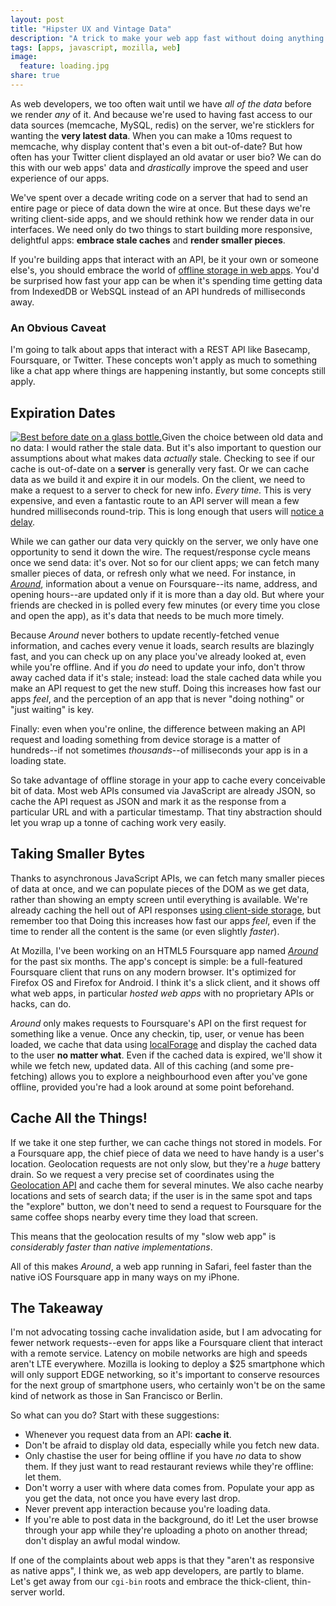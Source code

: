 ```yaml
---
layout: post
title: "Hipster UX and Vintage Data"
description: "A trick to make your web app fast without doing anything."
tags: [apps, javascript, mozilla, web]
image:
  feature: loading.jpg
share: true
---
```


As web developers, we too often wait until we have _all of the data_ before we
render _any_ of it. And because we're used to having fast access to our data
sources (memcache, MySQL, redis) on the server, we're sticklers for wanting
the **very latest data**. When you can make a 10ms request to memcache, why
display content that's even a bit out-of-date? But how often has your Twitter
client displayed an old avatar or user bio? We can do this with our web apps'
data and _drastically_ improve the speed and user experience of our apps.

We've spent over a decade writing code on a server that had to send
an entire page or piece of data down the wire at once. But these days we're
writing client-side apps, and we should rethink how we render data in our
interfaces. We need only do two things to start building more responsive,
delightful apps: **embrace stale caches** and **render smaller pieces**.

If you're building apps that interact with an API, be it your own or someone
else's, you should embrace the world of [offline storage in web apps](http://mozilla.github.io/localForage).
You'd be surprised how fast your app can be when it's spending time getting
data from IndexedDB or WebSQL instead of an API hundreds of milliseconds away.

### An Obvious Caveat

I'm going to talk about apps that interact with a REST API like Basecamp,
Foursquare, or Twitter. These concepts won't apply as much to something like
a chat app where things are happening instantly, but some concepts still apply.

## Expiration Dates

<a href="http://flickr.com/photos/orinrobertjohn/158456029" class="photo-link" target="_blank"><img src="{{ site.url }}/images/best-before.jpg" alt="Best before date on a glass bottle." title="(Photo credit: Orin Zebest)" class="photograph"></a>Given the choice between old data and no data: I would rather the stale data. But it's also important to question our assumptions
about what makes data _actually_ stale. Checking to see if our cache is
out-of-date on a **server** is generally very fast. Or we can cache data as we
build it and expire it in our models. On the client, we need to make a request
to a server to check for new info. _Every time._ This is very expensive, and
even a fantastic route to an API server will mean a few hundred milliseconds
round-trip. This is long enough that users will
[notice a delay](http://blog.codinghorror.com/performance-is-a-feature/).

While we can gather our data very quickly on the server, we only have one
opportunity to send it down the wire. The request/response cycle means once we
send data: it's over. Not so for our client apps; we can fetch many smaller
pieces of data, or refresh only what we need. For instance, in
[_Around_](http://around.lonelyvegan.com/beta), information about a venue on
Foursquare--its name, address, and opening hours--are updated only if it is
more than a day old. But where your friends are checked in is polled every
few minutes (or every time you close and open the app), as it's data that needs
to be much more timely.

Because _Around_ never bothers to update recently-fetched venue information,
and caches every venue it loads, search results are blazingly fast, and you
can check up on any place you've already looked at, even while you're offline.
And if you _do_ need to update your info, don't throw away cached data if it's
stale; instead: load the stale cached data while you make an API request to
get the new stuff. Doing this increases how fast our apps _feel_, and the
perception of an app that is never "doing nothing" or "just waiting" is key.

Finally: even when you're online, the difference between making an API
request and loading something from device storage is a matter of hundreds--if
not sometimes _thousands_--of milliseconds your app is in a loading state.

So take advantage of offline storage in your app to cache every conceivable
bit of data. Most web APIs consumed via JavaScript are already JSON, so cache
the API request as JSON and mark it as the response from a particular URL and
with a particular timestamp. That tiny abstraction should let you wrap up a
tonne of caching work very easily.

## Taking Smaller Bytes

Thanks to asynchronous JavaScript APIs, we can fetch many
smaller pieces of data at once, and we can populate pieces of the DOM as we get
data, rather than showing an empty screen until everything is available. We're
already caching the hell out of API responses [using client-side storage](http://mozilla.github.io/localForage), but remember too that 
Doing this increases how fast our apps _feel_, even if the time to render all
the content is the same (or even slightly _faster_).

At Mozilla, I've been working on an HTML5 Foursquare app named
[_Around_](http://around.lonelyvegan.com/beta) for the past six
months. The app's concept is simple: be a full-featured Foursquare client that
runs on any modern browser. It's optimized for Firefox OS and Firefox for
Android. I think it's a slick client, and it shows off what web apps, in
particular _hosted web apps_ with no proprietary APIs or hacks, can do.

_Around_ only makes requests to Foursquare's API on the first
request for something like a venue. Once any checkin, tip, user, or venue has
been loaded, we cache that data using [localForage](http://mozilla.github.io/localForage)
and display the cached data to the user **no matter what**. Even if the cached
data is expired, we'll show it while we fetch new, updated data.
All of this caching (and some pre-fetching) allows you to explore a
neighbourhood even after you've gone offline, provided you're had a look around
at some point beforehand.

## Cache All the Things!

If we take it one step further, we can cache things not stored in models. For
a Foursquare app, the chief piece of data we need to have handy is a user's
location. Geolocation requests are not only slow, but they're a _huge_ battery
drain. So we request a very precise set of coordinates using the
[Geolocation API](https://developer.mozilla.org/docs/WebAPI/Using_geolocation)
and cache them for several minutes. We also cache nearby locations and sets of
search data; if the user is in the same spot and taps the "explore" button, we
don't need to send a request to Foursquare for the same coffee shops nearby
every time they load that screen.

This means that the geolocation results of my "slow web app" is _considerably
faster than native implementations_.

All of this makes _Around_, a web app running in Safari, feel faster than
the native iOS Foursquare app in many ways on my iPhone.

## The Takeaway

I'm not advocating tossing cache invalidation aside, but I am advocating for
fewer network requests--even for apps like a Foursquare client that interact
with a remote service. Latency on mobile networks are high and speeds aren't
LTE everywhere. Mozilla is looking to deploy a $25 smartphone which will only
support EDGE networking, so it's important to conserve resources for the next
group of smartphone users, who certainly won't be on the same kind of network
as those in San Francisco or Berlin.

So what can you do? Start with these suggestions:

* Whenever you request data from an API: **cache it**.
* Don't be afraid to display old data, especially while you fetch new data.
* Only chastise the user for being offline if you have _no_ data to show them.
  If they just want to read restaurant reviews while they're offline: let them.
* Don't worry a user with where data comes from. Populate your app as you get
  the data, not once you have every last drop.
* Never prevent app interaction because you're loading data.
* If you're able to post data in the background, do it! Let the user browse
  through your app while they're uploading a photo on another thread; don't
  display an awful modal window.

If one of the complaints about web apps is that they "aren't as responsive as
native apps", I think we, as web app developers, are partly to blame. Let's get
away from our `cgi-bin` roots and embrace the thick-client, thin-server world.
